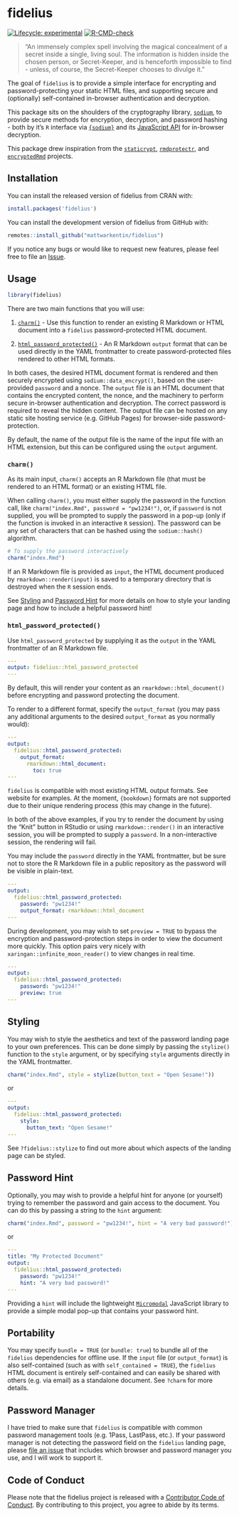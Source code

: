 
# fidelius

<!-- badges: start -->

[![Lifecycle:
experimental](https://img.shields.io/badge/lifecycle-experimental-orange.svg)](https://lifecycle.r-lib.org/articles/stages.html#experimental)
[![R-CMD-check](https://github.com/mattwarkentin/fidelius/workflows/R-CMD-check/badge.svg)](https://github.com/mattwarkentin/fidelius/actions)
<!-- badges: end -->

> “An immensely complex spell involving the magical concealment of a
> secret inside a single, living soul. The information is hidden inside
> the chosen person, or Secret-Keeper, and is henceforth impossible to
> find - unless, of course, the Secret-Keeper chooses to divulge it.”

The goal of `fidelius` is to provide a simple interface for encrypting
and password-protecting your static HTML files, and supporting secure
and (optionally) self-contained in-browser authentication and
decryption.

This package sits on the shoulders of the cryptography library,
[`sodium`](https://doc.libsodium.org/), to provide secure methods for
encryption, decryption, and password hashing - both by it’s `R`
interface via [`{sodium}`](https://github.com/jeroen/sodium) and its
[JavaScript API](https://github.com/jedisct1/libsodium.js) for
in-browser decryption.

This package drew inspiration from the
[`staticrypt`](https://github.com/robinmoisson/staticrypt),
[`rmdprotectr`](https://github.com/favstats/rmdprotectr), and
[`encryptedRmd`](https://github.com/dirkschumacher/encryptedRmd)
projects.

## Installation

You can install the released version of fidelius from CRAN with:

``` r
install.packages('fidelius')
```

You can install the development version of fidelius from GitHub with:

``` r
remotes::install_github("mattwarkentin/fidelius")
```

If you notice any bugs or would like to request new features, please
feel free to file an
[Issue](https://github.com/mattwarkentin/fidelius/issues).

## Usage

``` r
library(fidelius)
```

There are two main functions that you will use:

1.  [`charm()`](#charm) - Use this function to render an existing R
    Markdown or HTML document into a `fidelius` password-protected HTML
    document.

2.  [`html_password_protected()`](#html_password_protected) - An R
    Markdown `output` format that can be used directly in the YAML
    frontmatter to create password-protected files rendered to other
    HTML formats.

In both cases, the desired HTML document format is rendered and then
securely encrypted using `sodium::data_encrypt()`, based on the
user-provided `password` and a nonce. The `output` file is an HTML
document that contains the encrypted content, the nonce, and the
machinery to perform secure in-browser authentication and decryption.
The correct password is required to reveal the hidden content. The
output file can be hosted on any static site hosting service
(e.g. GitHub Pages) for browser-side password-protection.

By default, the name of the output file is the name of the input file
with an HTML extension, but this can be configured using the `output`
argument.

### `charm()`

As its main input, `charm()` accepts an R Markdown file (that must be
rendered to an HTML format) or an existing HTML file.

When calling `charm()`, you must either supply the password in the
function call, like `charm("index.Rmd", password = "pw1234!")`, or, if
`password` is not supplied, you will be prompted to supply the password
in a pop-up (only if the function is invoked in an interactive `R`
session). The password can be any set of characters that can be hashed
using the `sodium::hash()` algorithm.

``` r
# To supply the password interactively
charm("index.Rmd")
```

If an R Markdown file is provided as `input`, the HTML document produced
by `rmarkdown::render(input)` is saved to a temporary directory that is
destroyed when the `R` session ends.

See [Styling](#styling) and [Password Hint](#password-hint) for more
details on how to style your landing page and how to include a helpful
password hint!

### `html_password_protected()`

Use `html_password_protected` by supplying it as the `output` in the
YAML frontmatter of an R Markdown file.

``` yaml
---
output: fidelius::html_password_protected
---
```

By default, this will render your content as an
`rmarkdown::html_document()` before encrypting and password protecting
the document.

To render to a different format, specify the `output_format` (you may
pass any additional arguments to the desired `output_format` as you
normally would):

``` yaml
---
output:
  fidelius::html_password_protected:
    output_format: 
      rmarkdown::html_document:
        toc: true
---
```

`fidelius` is compatible with most existing HTML output formats. See
website for examples. At the moment, `{bookdown}` formats are not
supported due to their unique rendering process (this may change in the
future).

In both of the above examples, if you try to render the document by
using the “Knit” button in RStudio or using `rmarkdown::render()` in an
interactive session, you will be prompted to supply a `password`. In a
non-interactive session, the rendering will fail.

You may include the `password` directly in the YAML frontmatter, but be
sure not to store the R Markdown file in a public repository as the
password will be visible in plain-text.

``` yaml
---
output:
  fidelius::html_password_protected:
    password: "pw1234!"
    output_format: rmarkdown::html_document
---
```

During development, you may wish to set `preview = TRUE` to bypass the
encryption and password-protection steps in order to view the document
more quickly. This option pairs very nicely with
`xaringan::infinite_moon_reader()` to view changes in real time.

``` yaml
---
output:
  fidelius::html_password_protected:
    password: "pw1234!"
    preview: true
---
```

## Styling

You may wish to style the aesthetics and text of the password landing
page to your own preferences. This can be done simply by passing the
`stylize()` function to the `style` argument, or by specifying `style`
arguments directly in the YAML frontmatter.

``` r
charm("index.Rmd", style = stylize(button_text = "Open Sesame!"))
```

or

``` yaml
---
output:
  fidelius::html_password_protected:
    style:
      button_text: "Open Sesame!"
---
```

See `?fidelius::stylize` to find out more about which aspects of the
landing page can be styled.

## Password Hint

Optionally, you may wish to provide a helpful hint for anyone (or
yourself) trying to remember the password and gain access to the
document. You can do this by passing a string to the `hint` argument:

``` r
charm("index.Rmd", password = "pw1234!", hint = "A very bad password!")
```

or

``` yaml
---
title: "My Protected Document"
output:
  fidelius::html_password_protected:
    password: "pw1234!"
    hint: "A very bad password!"
---
```

Providing a `hint` will include the lightweight
[`Micromodal`](https://github.com/ghosh/Micromodal) JavaScript library
to provide a simple modal pop-up that contains your password hint.

## Portability

You may specify `bundle = TRUE` (or `bundle: true`) to bundle all of the
`fidelius` dependencies for offline use. If the `input` file (or
`output_format`) is also self-contained (such as with
`self_contained = TRUE`), the `fidelius` HTML document is entirely
self-contained and can easily be shared with others (e.g. via email) as
a standalone document. See `?charm` for more details.

## Password Manager

I have tried to make sure that `fidelius` is compatible with common
password management tools (e.g. 1Pass, LastPass, etc.). If your password
manager is not detecting the password field on the `fidelius` landing
page, please [file an
issue](https://github.com/mattwarkentin/fidelius/issues) that includes
which browser and password manager you use, and I will work to support
it.

## Code of Conduct

Please note that the fidelius project is released with a [Contributor
Code of
Conduct](https://contributor-covenant.org/version/2/0/CODE_OF_CONDUCT.html).
By contributing to this project, you agree to abide by its terms.
